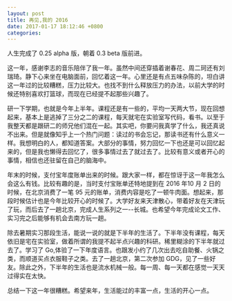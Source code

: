 ```yaml
---
layout: post
title: 再见,我的 2016
date: 2017-01-17 18:12:46 +0800
categories: 
---
```


人生完成了 0.25 alpha 版，朝着 0.3 beta 版前进。

这一年，感谢李志的音乐陪伴了我一年。虽然中间还穿插着谢春花、周二珂还有刘瑞琦。静下心来坐在电脑面前，回忆着这一年。心里还是有点五味杂陈的，坦白讲这一年过的比较糟糕，压力比较大。也找不到什么释放压力的办法，以前大学的时候还特别喜欢打篮球，而现在已经提不起那些兴趣了。

研一下学期，也就是今年上半年。课程还是有一些的，平均一天两大节，现在回想起来，基本上是逃掉了三分之二的课程，每天就宅在实验室写代码，看书。以至于我整天都是跟研二的师兄他们混在一起。其实吧，你要问我真学了什么，我还真说不出来。但是就像知乎上一个热门问题：读过的书会忘记，那读书还有什么意义一样。我想明白的人，都知道答案。大部分的事情，努力回忆一下也还是可以回忆起来的，但是我也懒得去回忆了，很多事情过去了就过去了。比较有意义或者开心的事情，相信也还驻留在自己的脑海中。

年末的时候，支付宝年度账单出来的时候。跟大家一样，都在惊讶于这一年我怎么会这么有钱。比较有趣的是，当时支付宝账单还特地提到在 2016 年10 月 2 日的时候，在北京消费了一笔 95 元的账单，消费内容是吃了一顿牛肉面。想起来，那段时候估计也是今年比较开心的时候了。大学好友来天津散心，带着好友在天津玩了玩，而后去了一趟北京，完成人生系列之一--长城。也希望今年完成论文工作、实习完之后能够有机会去南方玩一趟。

除去暑期实习那段生活，能说一说的就是下半年的生活了。下半年没有课程，每天依旧是宅在实验室，做着所谓的我提不起半点兴趣的科研。稀里糊涂的下半年就过去了。学习了 Go,体验了一下年度语言。也跟发小约了几次出去吃自助餐、火锅之类，而顺道买点衣服鞋子之类。去了一趟北京，第二次参加 GDG，见了一些好友。除此之外，下半年的生活也是流水机械一般。每一周、每一天都在感觉一天天过得实在太快。

总结一下这一年很糟糕。希望来年，生活能过的丰富一点，生活的开心一点。

​                                                                                                           







